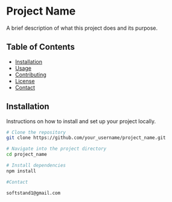 # Project Name

A brief description of what this project does and its purpose.

## Table of Contents

- [Installation](#installation)
- [Usage](#usage)
- [Contributing](#contributing)
- [License](#license)
- [Contact](#contact)

## Installation

Instructions on how to install and set up your project locally.

```bash
# Clone the repository
git clone https://github.com/your_username/project_name.git

# Navigate into the project directory
cd project_name

# Install dependencies
npm install

#Contact

softstand1@gmail.com